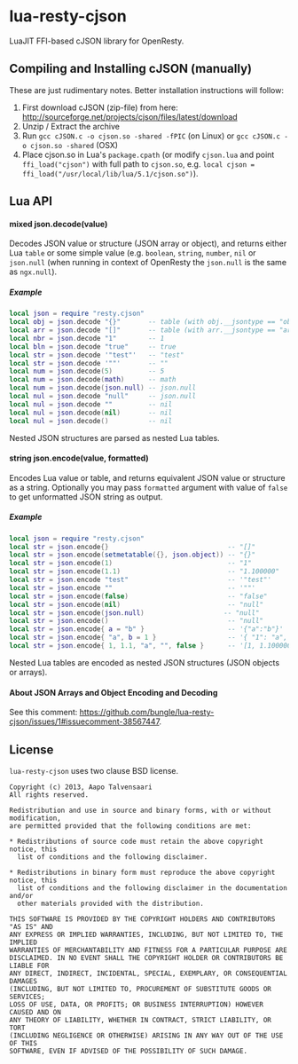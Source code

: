 # lua-resty-cjson

LuaJIT FFI-based cJSON library for OpenResty.

## Compiling and Installing cJSON (manually)

These are just rudimentary notes. Better installation instructions will follow:

1. First download cJSON (zip-file) from here: http://sourceforge.net/projects/cjson/files/latest/download
2. Unzip / Extract the archive
3. Run `gcc cJSON.c -o cjson.so -shared -fPIC` (on Linux) or `gcc cJSON.c -o cjson.so -shared` (OSX)
4. Place cjson.so in Lua's `package.cpath` (or modify `cjson.lua` and point `ffi_load("cjson")` with full path to `cjson.so`, e.g. `local cjson = ffi_load("/usr/local/lib/lua/5.1/cjson.so")`).


## Lua API
#### mixed json.decode(value)

Decodes JSON value or structure (JSON array or object), and returns either Lua `table` or some simple value (e.g. `boolean`, `string`, `number`, `nil` or `json.null` (when running in context of OpenResty the `json.null` is the same as `ngx.null`).

##### Example

```lua
local json = require "resty.cjson"
local obj = json.decode "{}"       -- table (with obj.__jsontype == "object")
local arr = json.decode "[]"       -- table (with arr.__jsontype == "array")
local nbr = json.decode "1"        -- 1
local bln = json.decode "true"     -- true
local str = json.decode '"test"'   -- "test"
local str = json.decode '""'       -- ""
local num = json.decode(5)         -- 5
local num = json.decode(math)      -- math
local num = json.decode(json.null) -- json.null
local nul = json.decode "null"     -- json.null
local nul = json.decode ""         -- nil
local nul = json.decode(nil)       -- nil
local nul = json.decode()          -- nil

```

Nested JSON structures are parsed as nested Lua tables.

#### string json.encode(value, formatted)

Encodes Lua value or table, and returns equivalent JSON value or structure as a string. Optionally you may pass `formatted` argument with value of `false` to get unformatted JSON string as output.

##### Example

```lua
local json = require "resty.cjson"
local str = json.encode{}                              -- "[]"
local str = json.encode(setmetatable({}, json.object)) -- "{}"
local str = json.encode(1)                             -- "1"
local str = json.encode(1.1)                           -- "1.100000"
local str = json.encode "test"                         -- '"test"'
local str = json.encode ""                             -- '""'
local str = json.encode(false)                         -- "false"
local str = json.encode(nil)                           -- "null"
local str = json.encode(json.null)                    -- "null"
local str = json.encode()                              -- "null"
local str = json.encode{ a = "b" }                     -- '{"a":"b"}'
local str = json.encode{ "a", b = 1 }                  -- '{ "1": "a", "b": 1 }'
local str = json.encode{ 1, 1.1, "a", "", false }      -- '[1, 1.100000, "a", "", false]' 
```

Nested Lua tables are encoded as nested JSON structures (JSON objects or arrays).

#### About JSON Arrays and Object Encoding and Decoding

See this comment: https://github.com/bungle/lua-resty-cjson/issues/1#issuecomment-38567447.

## License

`lua-resty-cjson` uses two clause BSD license.

```
Copyright (c) 2013, Aapo Talvensaari
All rights reserved.

Redistribution and use in source and binary forms, with or without modification,
are permitted provided that the following conditions are met:

* Redistributions of source code must retain the above copyright notice, this
  list of conditions and the following disclaimer.

* Redistributions in binary form must reproduce the above copyright notice, this
  list of conditions and the following disclaimer in the documentation and/or
  other materials provided with the distribution.

THIS SOFTWARE IS PROVIDED BY THE COPYRIGHT HOLDERS AND CONTRIBUTORS "AS IS" AND
ANY EXPRESS OR IMPLIED WARRANTIES, INCLUDING, BUT NOT LIMITED TO, THE IMPLIED
WARRANTIES OF MERCHANTABILITY AND FITNESS FOR A PARTICULAR PURPOSE ARE
DISCLAIMED. IN NO EVENT SHALL THE COPYRIGHT HOLDER OR CONTRIBUTORS BE LIABLE FOR
ANY DIRECT, INDIRECT, INCIDENTAL, SPECIAL, EXEMPLARY, OR CONSEQUENTIAL DAMAGES
(INCLUDING, BUT NOT LIMITED TO, PROCUREMENT OF SUBSTITUTE GOODS OR SERVICES;
LOSS OF USE, DATA, OR PROFITS; OR BUSINESS INTERRUPTION) HOWEVER CAUSED AND ON
ANY THEORY OF LIABILITY, WHETHER IN CONTRACT, STRICT LIABILITY, OR TORT
(INCLUDING NEGLIGENCE OR OTHERWISE) ARISING IN ANY WAY OUT OF THE USE OF THIS
SOFTWARE, EVEN IF ADVISED OF THE POSSIBILITY OF SUCH DAMAGE.
```
